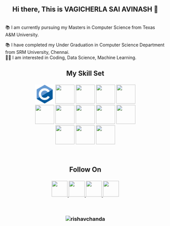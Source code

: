 <!DOCTYPE>
<html>
  <h2 align="center"> <strong> Hi there, This is VAGICHERLA SAI AVINASH 👋 </strong> </h2>
<br>
📚 I am currently pursuing my Masters in Computer Science from Texas A&M University.
  
📚 I have completed my Under Graduation in Computer Science Department from SRM University, Chennai.<br>
👨‍💻 I am interested in Coding, Data Science, Machine Learning.
  <body>
    <h2 align="center"> My Skill Set</h2>
    <h3 align="center"> 
      <img src="https://raw.githubusercontent.com/devicons/devicon/master/icons/c/c-original.svg" target="_blank"  height=60 width=60>  
      <img src="https://upload.wikimedia.org/wikipedia/commons/thumb/1/18/ISO_C%2B%2B_Logo.svg/1822px-ISO_C%2B%2B_Logo.svg.png" target="_blank"  height=60 width=60>  
      <img src="https://img.icons8.com/?size=100&id=13679&format=png&color=000000" target="_blank"  height=60 width=60>  
      <img src="https://cdn3.iconfinder.com/data/icons/logos-and-brands-adobe/512/267_Python-512.png" target="_blank"  height=60 width=60>  
      <img src="https://images.vexels.com/media/users/3/166383/isolated/preview/6024bc5746d7436c727825dc4fc23c22-html-programming-language-icon.png" target="_blank"  height=60 width=60>  
      <br>
      <img src="https://img.icons8.com/?size=100&id=108784&format=png&color=000000" target="_blank" height=60 width=60>  
      <img src="https://cdn.iconscout.com/icon/free/png-512/javascript-1-225993.png" target="_blank"  height=60 width=60>  
      <img src="https://upload.wikimedia.org/wikipedia/commons/a/a7/React-icon.svg" target="_blank"  height=60 width=60>  
      <img src="https://cdn.iconscout.com/icon/free/png-512/node-js-1174925.png" target="_blank"  height=60 width=60>  
      <img src="https://upload.wikimedia.org/wikipedia/commons/3/3f/Git_icon.svg" target="_blank"  height=60 width=60>  
      <br>
      <img src="https://upload.wikimedia.org/wikipedia/commons/a/af/Tux.png" target="_blank"  height=60 width=60>
      <img src="https://upload.wikimedia.org/wikipedia/commons/9/96/Sass_Logo_Color.svg" target="_blank"  height=60 width=60>
      <img src="https://upload.wikimedia.org/wikipedia/commons/8/87/Sql_data_base_with_logo.png" target="_blank"  height=60 width=60>
    </h3>
    <br>
    <h2 align="center"> Follow On</h2>
    <h3 align="center"> 
      <a href="https://www.linkedin.com/in/vagicherla-sai-avinash-066037199/"  > <img src="https://upload.wikimedia.org/wikipedia/commons/thumb/c/ca/LinkedIn_logo_initials.png/768px-LinkedIn_logo_initials.png" target="_blank"  height=50 width=50>  </a>
      <a href="https://twitter.com/VagicherlaA"  > <img src="https://cdn-icons-png.flaticon.com/512/124/124021.png" target="_blank"  height=50 width=50>  </a>
      <a href="https://leetcode.com/saiavinashvenkata/"  > <img src="https://upload.wikimedia.org/wikipedia/commons/1/19/LeetCode_logo_black.png" target="_blank"  height=50 width=50>  </a>
      <a href="https://www.hackerrank.com/RA1911003010754"  > <img src="https://cdn.worldvectorlogo.com/logos/hackerrank.svg" target="_blank"  height=50 width=50>  </a>
      <br>
      <br>
      <br>
      <p><img align="centre" src="https://github-readme-stats.vercel.app/api/top-langs?username=SaiAvinash2002&show_icons=true&locale=en&layout=compact&theme=tokyonight" alt="rishavchanda" /></p>
    </h3>
  </body>  
</html>
